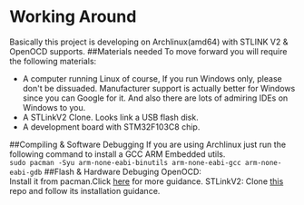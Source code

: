 # Working Around
Basically this project is developing on Archlinux(amd64) with STLINK V2 & OpenOCD supports.
##Materials needed
To move forward you will require the following materials:
- A computer running Linux of course, If you run Windows only, please don't be dissuaded. Manufacturer support is actually better for Windows since you can Google for it. And also there are lots of admiring IDEs on Windows to you.
- A STLinkV2 Clone. Looks link a USB flash disk.
- A development board with STM32F103C8 chip.

##Compiling & Software Debugging 
If you are using Archlinux just run the following command to install a GCC ARM Embedded utils.  
`sudo pacman -Syu arm-none-eabi-binutils arm-none-eabi-gcc arm-none-eabi-gdb`
##Flash & Hardware Debuging
OpenOCD:  
Install it from pacman.Click [here](https://github.com/ntfreak/openocd) for more guidance.  STLinkV2:  Clone [this](https://github.com/texane/stlink) repo and follow its installation guidance.  

